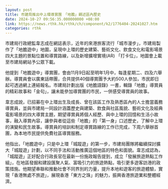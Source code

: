 ```yaml
---
layout: post
title: 市建局推出中上環導賞團　「地膽」親述區內歷史
date: 2024-10-27 09:56:35.000000000 +08:00
link: https://news.rthk.hk/rthk/ch/component/k2/1776404-20241027.htm
categories: rthk
---
```


市建局行政總監韋志成在網誌表示，近年的來港旅客流行「城市漫步」，市建局製作了「地膽遊中」地圖，呈現中上環的歷史建築、藝術文化、飲食文化和電影場景四大主題的景點位置和導賞路線，以及新增擴增實境(AR) 「打卡位」，地圖會上載至市建局網站予公眾下載。

他提到「地膽遊中」導賞團，會由11月9日起至明年1月中，每逢星期二、四及六舉辦。導賞員會以廣東話帶團，合共提供40個導賞團予大約500人參加，市民即日起可透過網上連結報名。市建局計劃出版《地膽語錄》一書，輯錄「地膽」導賞員的精彩故事和「金句」，讓未能參加導賞團的市民，一併感受導賞員的故事。

韋志成說，已招募在中上環出生及成長、曾在該區工作及熟悉區內的人士擔當義務導賞員，並與市建局一同設計涵蓋歷史與建築、飲食與社區風貌、藝術文化及經典電影場景的四大導賞主題，期望導賞員將個人經歷、與中上環的回憶和生活小故事，融入導賞內容，讓參與者從這些「地膽」的「第一身」口述歷史，了解中上環的演變和民生故事。導賞員的培訓和制定導賞路線的工作已完成，下周六舉辦首團，為本地市民提供免費社區導賞服務。

他指出，「地膽遊中」只是中上環「城蹤遊」的第一步，市建局團隊將繼續探討擴大「城蹤遊」計劃，以不同手法和活動推廣這個地區的特色和面貌。韋志成認為，「城蹤遊」正好配合行政長官在最新一份施政報告提到，成立「發展旅遊熱點工作組」，在地區發掘和建設匯聚人氣、富吸引力的旅遊熱點，吸引更多遊客訪港的政策措施。他期望串聯和推動社會不同界別的力量，提升本地和遊客的旅遊體驗，實現「香港無處不旅遊」，展現香港「東方之珠」的魅力，振興香港旅遊業和整體經濟。
